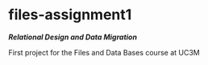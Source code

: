 # files-assignment1
***Relational Design and Data Migration***

First project for the Files and Data Bases course at UC3M
